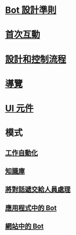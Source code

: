 # [Bot 設計準則](../bot-service-design-principles.md)
# [首次互動](../bot-service-design-first-interaction.md)
# [設計和控制流程](../bot-service-design-conversation-flow.md)
# [導覽](../bot-service-design-navigation.md)
# [UI 元件](../bot-service-design-user-experience.md)
# 模式
## [工作自動化](../bot-service-design-pattern-task-automation.md)
## [知識庫](../bot-service-design-pattern-knowledge-base.md)
## [將對話遞交給人員處理](../bot-service-design-pattern-handoff-human.md)
## [應用程式中的 Bot](../bot-service-design-pattern-embed-app.md)
## [網站中的 Bot](../bot-service-design-pattern-embed-web-site.md)
